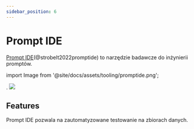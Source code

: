 ```yaml
---
sidebar_position: 6
---
```


# Prompt IDE

[Prompt IDE](https://prompt.vizhub.ai)(@strobelt2022promptide) to narzędzie badawcze do inżynierii promptów.


import Image from '@site/docs/assets/tooling/promptide.png';

<div style={{textAlign: 'center'}}>.
  <img src={Image} style={{width: "750px"}} />
</div>

## Features

Prompt IDE pozwala na zautomatyzowane testowanie na zbiorach danych.

